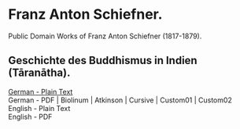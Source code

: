# Franz Anton Schiefner.

Public Domain Works of Franz Anton Schiefner (1817-1879).

## Geschichte des Buddhismus in Indien (Tāranātha).

[German - Plain Text](taranatha-geschichte-buddhismus-indien/full-text-german.md)  
German - PDF | Biolinum | Atkinson | Cursive | Custom01 | Custom02  
English - Plain Text  
English - PDF  
